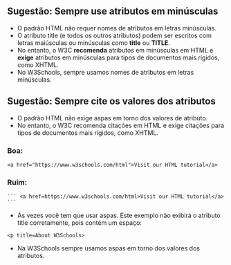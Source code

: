 ## Sugestão: Sempre use atributos em minúsculas

 * O padrão HTML não requer nomes de atributos em letras minúsculas.
 * O atributo title (e todos os outros atributos) podem ser escritos com letras maiúsculas ou minúsculas como **title** ou **TITLE**.
 * No entanto, o W3C **recomenda** atributos em minúsculas em HTML e **exige** atributos em minúsculas para tipos de documentos mais rígidos, como XHTML.
 * No W3Schools, sempre usamos nomes de atributos em letras minúsculas.

## Sugestão: Sempre cite os valores dos atributos

 * O padrão HTML não exige aspas em torno dos valores de atributo.
 * No entanto, o W3C recomenda citações em HTML e exige citações para tipos de documentos mais rígidos, como XHTML.
 
### Boa:

  ``` <a href="https://www.w3schools.com/html">Visit our HTML tutorial</a> ```

### Ruim:

    ``` <a href=https://www.w3schools.com/html>Visit our HTML tutorial</a> ```

 * Às vezes você tem que usar aspas. Este exemplo não exibirá o atributo title corretamente, pois contém um espaço:

 ``` <p title=About W3Schools> ```

 * Na W3Schools sempre usamos aspas em torno dos valores dos atributos.